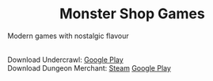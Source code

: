 <h1 style="text-align:center">Monster Shop Games</h1>
Modern games with nostalgic flavour<br><br>

Download Undercrawl: <a href="https://play.google.com/store/apps/details?id=com.MonsterShop.Undercrawl&hl=en_US">Google Play</a> <br>
Download Dungeon Merchant: <a href="https://store.steampowered.com/app/2261940/Dungeon_Merchant/">Steam</a>
<a href="https://play.google.com/store/apps/details?id=com.MonsterShopGames.DungeonMerchant">Google Play</a>

